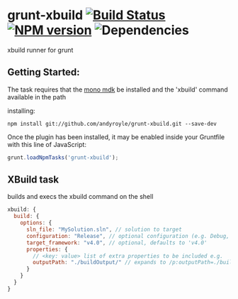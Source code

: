 # grunt-xbuild [![Build Status](https://travis-ci.org/andyroyle/grunt-xbuild.png?branch=master)](https://travis-ci.org/andyroyle/grunt-xbuild) [![NPM version](https://badge.fury.io/js/grunt-xbuild.png)](http://badge.fury.io/js/grunt-xbuild) ![Dependencies](https://david-dm.org/andrewrjones/grunt-ssh.png)

xbuild runner for grunt

## Getting Started:

The task requires that the [mono mdk][1] be installed and the 'xbuild' command available in the path

installing:
```shell
npm install git://github.com/andyroyle/grunt-xbuild.git --save-dev
```

Once the plugin has been installed, it may be enabled inside your Gruntfile with this line of JavaScript:

```js
grunt.loadNpmTasks('grunt-xbuild');
```

## XBuild task

builds and execs the xbuild command on the shell

```js
xbuild: {
  build: {
    options: {
      sln_file: "MySolution.sln", // solution to target
      configuration: "Release", // optional configuration (e.g. Debug, Release), defaults to Release
      target_framework: "v4.0", // optional, defaults to 'v4.0'
      properties: {
        // <key: value> list of extra properties to be included e.g.
        outputPath: "./buildOutput/" // expands to /p:outputPath=./buildOutput/
      }
    }
  }
}
```

[1]: http://www.go-mono.com/mono-downloads/download.html
